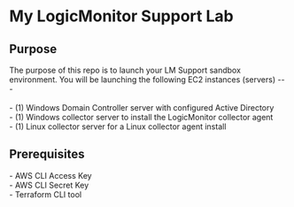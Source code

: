 <h1>My LogicMonitor Support Lab</h1>
<h2>Purpose</h2>
The purpose of this repo is to launch your LM Support sandbox environment. You will be launching the following EC2 instances (servers) ---<br/>
<br/>
- (1) Windows Domain Controller server with configured Active Directory<br/>
- (1) Windows collector server to install the LogicMonitor collector agent<br/>
- (1) Linux collector server for a Linux collector agent install<br/>

<h2>Prerequisites</h2>
- AWS CLI Access Key<br/>
- AWS CLI Secret Key<br/>
- Terraform CLI tool<br/>
